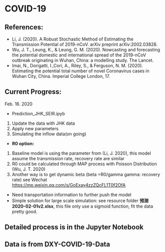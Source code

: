 # COVID-19
## References:
* Li, J. (2020). A Robust Stochastic Method of Estimating the Transmission Potential of 2019-nCoV. arXiv preprint arXiv:2002.03828.
* Wu, J. T., Leung, K., &
Leung, G. M. (2020). Nowcasting and forecasting the potential domestic and international spread of the 2019-nCoV outbreak originating in Wuhan, China: a modelling study. The Lancet.
* Imai, N., Dorigatti, I.,Cori, A., Riley, S., & Ferguson, N. M. (2020). Estimating the potential
total number of novel Coronavirus cases in Wuhan City, China. Imperial College London, 17.

## Current Progress:
Feb. 16. 2020
* Prediction_JHK_SEIR.ipyb
1. Update the data with JHK data
2. Apply new parameters
3. Simulating the inflow data(on going)

* <b>R0 option:</b><br>
1. Baseline model is using the parameter from (Li, J. 2020), this model assume the transmission rate, recovery rate are similar<br>
2. R0 could be calculated through MAP process with Poisson Distribution (Wu, J. T. 2020)<br>
3. Another way is to get dynamic beta (beta =R0/gamma gamma: recovery rate) see Wechat https://mp.weixin.qq.com/s/GoExay4zzZQcFL1T0f2OfA<br>
* Need transportation information to further push the model
* Simple solution for large scale simulation: see resource folder <b>预测2020-02-01v2.xlsx</b>, this file only use a sigmoid function, fit the data pretty good.

## Detailed process is in the Jupyter Notebook

## Data is from DXY-COVID-19-Data
